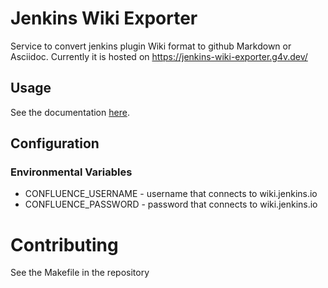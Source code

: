 Jenkins Wiki Exporter
=====================

Service to convert jenkins plugin Wiki format to github Markdown or Asciidoc.
Currently it is hosted on https://jenkins-wiki-exporter.g4v.dev/

## Usage

See the documentation [here](https://jenkins.io/doc/developer/publishing/wiki-page/#migrating-from-wiki-to-github).

## Configuration

### Environmental Variables

* CONFLUENCE_USERNAME - username that connects to wiki.jenkins.io
* CONFLUENCE_PASSWORD - password that connects to wiki.jenkins.io

# Contributing

See the Makefile in the repository
